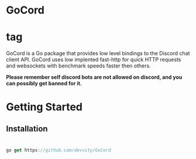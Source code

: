 # GoCord <h1> tag
GoCord is a Go package that provides low level bindings to the Discord chat client API. GoCord uses low implented fast-http for quick HTTP requests and websockets with benchmark speeds faster then others. 

**Please remember self discord bots are not allowed on discord, and you can possibly get banned for it.**

# Getting Started <h3>
  ## Installation <h1> 
  
  ```javascript
  go get https://github.com/devvity/GoCord
  ```
 
